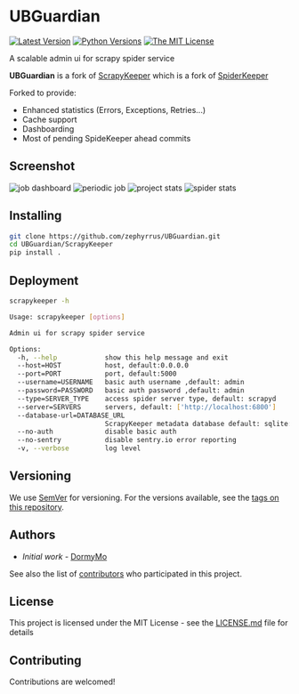 # UBGuardian

[![Latest Version](http://img.shields.io/pypi/v/SpiderKeeper.svg)](https://pypi.python.org/pypi/SpiderKeeper)
[![Python Versions](http://img.shields.io/pypi/pyversions/SpiderKeeper.svg)](https://pypi.python.org/pypi/SpiderKeeper)
[![The MIT License](http://img.shields.io/badge/license-MIT-blue.svg)](https://github.com/DormyMo/SpiderKeeper/blob/master/LICENSE)
   
A scalable admin ui for scrapy spider service 

**UBGuardian** is a fork of [ScrapyKeeper](https://github.com/fliot/ScrapyKeeper) which is a fork of [SpiderKeeper](https://github.com/DormyMo/SpiderKeeper)

Forked to provide:
  - Enhanced statistics (Errors, Exceptions, Retries...)
  - Cache support
  - Dashboarding
  - Most of pending SpideKeeper ahead commits

## Screenshot
![job dashboard](https://github.com/Zephyrrus/UBGuardian/raw/master/screenshot/screenshot_1.png)
![periodic job](https://github.com/Zephyrrus/UBGuardian/raw/master/screenshot/screenshot_2.1.png)
![project stats](https://github.com/Zephyrrus/UBGuardian/raw/master/screenshot/screenshot_3.png)
![spider stats](https://github.com/Zephyrrus/UBGuardian/raw/master/screenshot/screenshot_4.png)

## Installing
```sh
git clone https://github.com/zephyrrus/UBGuardian.git
cd UBGuardian/ScrapyKeeper
pip install .
```

## Deployment
```sh
scrapykeeper -h

Usage: scrapykeeper [options]

Admin ui for scrapy spider service

Options:
  -h, --help            show this help message and exit
  --host=HOST           host, default:0.0.0.0
  --port=PORT           port, default:5000
  --username=USERNAME   basic auth username ,default: admin
  --password=PASSWORD   basic auth password ,default: admin
  --type=SERVER_TYPE    access spider server type, default: scrapyd
  --server=SERVERS      servers, default: ['http://localhost:6800']
  --database-url=DATABASE_URL
                        ScrapyKeeper metadata database default: sqlite://./ScrapyKeeper.db
  --no-auth             disable basic auth
  --no-sentry           disable sentry.io error reporting
  -v, --verbose         log level
```

## Versioning

We use [SemVer](http://semver.org/) for versioning. For the versions available, see the [tags on this repository](https://github.com/zephyrrus/UBGuardian/tags). 

## Authors

- *Initial work* - [DormyMo](https://github.com/DormyMo)

See also the list of [contributors](https://github.com/DormyMo/SpiderKeeper/contributors) who participated in this project.

## License

This project is licensed under the MIT License - see the [LICENSE.md](LICENSE.md) file for details

## Contributing

Contributions are welcomed!
